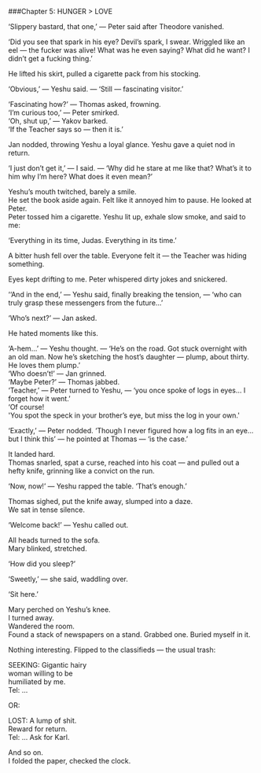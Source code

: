 ###Chapter 5: HUNGER > LOVE  

‘Slippery bastard, that one,’ — Peter said after Theodore vanished.  

‘Did you see that spark in his eye? Devil’s spark, I swear. Wriggled like an eel — the fucker was alive! What was he even saying? What did he want?
I didn’t get a fucking thing.’  

He lifted his skirt, pulled a cigarette pack from his stocking.  

‘Obvious,’ — Yeshu said. — ‘Still — fascinating visitor.’  

‘Fascinating how?’ — Thomas asked, frowning.  
‘I’m curious too,’ — Peter smirked.  
‘Oh, shut up,’ — Yakov barked.  
‘If the Teacher says so — then it is.’  

Jan nodded, throwing Yeshu a loyal glance. Yeshu gave a quiet nod in return.  

‘I just don’t get it,’ — I said. —
‘Why did he stare at me like that? What’s it to him why I’m here?
What does it even mean?’  

Yeshu’s mouth twitched, barely a smile.     
He set the book aside again. Felt like it annoyed him to pause. He looked at Peter.  
Peter tossed him a cigarette. Yeshu lit up, exhale slow smoke, and said to me:  

‘Everything in its time, Judas. Everything in its time.’  

A bitter hush fell over the table.
Everyone felt it — the Teacher was hiding something.

Eyes kept drifting to me. Peter whispered dirty jokes and snickered.  

‘‘And in the end,’ — Yeshu said, finally breaking the tension, —
‘who can truly grasp these messengers from the future…’  

‘Who’s next?’ — Jan asked.  

He hated moments like this.  

‘A-hem…’ — Yeshu thought. —
‘He’s on the road. Got stuck overnight with an old man. Now he’s sketching the host’s daughter — plump, about thirty. He loves them plump.’  
‘Who doesn’t!’ — Jan grinned.  
‘Maybe Peter?’ — Thomas jabbed.  
‘Teacher,’ — Peter turned to Yeshu, —
‘you once spoke of logs in eyes… I forget how it went.’  
‘Of course!  
'You spot the speck in your brother’s eye, but miss the log in your own.'

‘Exactly,’ — Peter nodded. ‘Though I never figured how a log fits in an eye…
but I think this’ — he pointed at Thomas — ‘is the case.’  

It landed hard.  
Thomas snarled, spat a curse,
reached into his coat — and pulled out a hefty knife, grinning like a convict on the run.  

‘Now, now!’ — Yeshu rapped the table.
‘That’s enough.’  

Thomas sighed, put the knife away, slumped into a daze.  
We sat in tense silence.  

‘Welcome back!’ — Yeshu called out.  

All heads turned to the sofa.  
Mary blinked, stretched.  

‘How did you sleep?’  

‘Sweetly,’ — she said, waddling over.  

‘Sit here.’  

Mary perched on Yeshu’s knee.  
I turned away.  
Wandered the room.  
Found a stack of newspapers on a stand. Grabbed one. Buried myself in it.  

Nothing interesting. Flipped to the classifieds — the usual trash:  

SEEKING: Gigantic hairy  
woman willing to be  
humiliated by me.  
Tel: …  

OR:    

LOST: A lump of shit.  
Reward for return.  
Tel: …
Ask for Karl.  

And so on.  
I folded the paper, checked the clock.  
